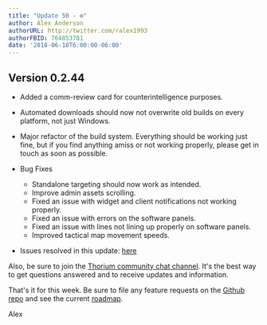 ```yaml
---
title: "Update 50 - ⚙️"
author: Alex Anderson
authorURL: http://twitter.com/ralex1993
authorFBID: 764853781
date: '2018-06-18T6:00:00-06:00'
---
```


## Version 0.2.44

- Added a comm-review card for counterintelligence purposes.
- Automated downloads should now not overwrite old builds on every platform, not
  just Windows.
- Major refactor of the build system. Everything should be working just fine,
  but if you find anything amiss or not working properly, please get in touch as
  soon as possible.

- Bug Fixes
  - Standalone targeting should now work as intended.
  - Improve admin assets scrolling.
  - Fixed an issue with widget and client notifications not working properly.
  - Fixed an issue with errors on the software panels.
  - Fixed an issue with lines not lining up properly on software panels.
  - Improved tactical map movement speeds.

* Issues resolved in this update:
  [here](https://github.com/Thorium-Sim/thorium/issues?utf8=✓&q=is%3Aissue+is%3Aclosed+closed%3A2018-06-10..2018-06-18)

Also, be sure to join the
[Thorium community chat channel](https://discord.gg/UvxTQZz). It's the best way
to get questions answered and to receive updates and information.

That's it for this week. Be sure to file any feature requests on the
[Github repo](https://github.com/Thorium-Sim/thorium/issues) and see the current
[roadmap](https://github.com/Thorium-Sim/thorium/projects/2).

Alex
